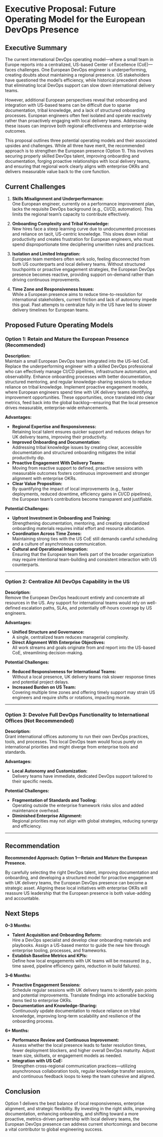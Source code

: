 # Executive Proposal: Future Operating Model for the European DevOps Presence

## Executive Summary

The current international DevOps operating model—where a small team in Europe reports into a centralized, US-based Center of Excellence (CoE)—faces challenges. One European DevOps engineer is underperforming, creating doubts about maintaining a regional presence. US stakeholders have questioned the model’s efficiency, while historical precedent shows that eliminating local DevOps support can slow down international delivery teams.

However, additional European perspectives reveal that onboarding and integration with US-based teams can be difficult due to sparse documentation, tribal knowledge, and a lack of structured onboarding processes. European engineers often feel isolated and operate reactively rather than proactively engaging with local delivery teams. Addressing these issues can improve both regional effectiveness and enterprise-wide outcomes.

This proposal outlines three potential operating models and their associated upsides and challenges. While all three have merit, the recommended approach is to strengthen the European presence (Option 1). This involves securing properly skilled DevOps talent, improving onboarding and documentation, forging proactive relationships with local delivery teams, and ensuring that regional work clearly aligns with enterprise OKRs and delivers measurable value back to the core function.

## Current Challenges

1. **Skills Misalignment and Underperformance:**  
   One European engineer, currently on a performance improvement plan, lacks the requisite DevOps background (e.g., CI/CD, automation). This limits the regional team’s capacity to contribute effectively.

2. **Onboarding Complexity and Tribal Knowledge:**  
   New hires face a steep learning curve due to undocumented processes and reliance on tacit, US-centric knowledge. This slows down initial productivity and creates frustration for European engineers, who must spend disproportionate time deciphering unwritten rules and practices.

3. **Isolation and Limited Integration:**  
   European team members often work solo, feeling disconnected from both US counterparts and local delivery teams. Without structured touchpoints or proactive engagement strategies, the European DevOps presence becomes reactive, providing support on-demand rather than driving continuous improvements.

4. **Time Zone and Responsiveness Issues:**  
   While a European presence aims to reduce time-to-resolution for international stakeholders, current friction and lack of autonomy impede this goal. Past attempts to centralize fully in the US have led to slower delivery timelines for European teams.

## Proposed Future Operating Models

### Option 1: Retain and Mature the European Presence (Recommended)

**Description:**  
Maintain a small European DevOps team integrated into the US-led CoE. Replace the underperforming engineer with a skilled DevOps professional who can effectively manage CI/CD pipelines, infrastructure automation, and observability. Enhance onboarding processes with better documentation, structured mentoring, and regular knowledge-sharing sessions to reduce reliance on tribal knowledge. Implement proactive engagement models, where European engineers spend time with UK delivery teams identifying improvement opportunities. These opportunities, once translated into clear metrics, feed back into the global backlog—ensuring that the local presence drives measurable, enterprise-wide enhancements.

**Advantages:**
- **Regional Expertise and Responsiveness:**  
  Retaining local talent ensures quicker support and reduces delays for UK delivery teams, improving their productivity.
- **Improved Onboarding and Documentation:**  
  Addressing tribal knowledge issues by creating clear, accessible documentation and structured onboarding mitigates the initial productivity dip.
- **Proactive Engagement With Delivery Teams:**  
  Moving from reactive support to defined, proactive sessions with measurable outcomes fosters continuous improvement and stronger alignment with enterprise OKRs.
- **Clear Value Proposition:**  
  By quantifying the impact of local improvements (e.g., faster deployments, reduced downtime, efficiency gains in CI/CD pipelines), the European team’s contributions become transparent and justifiable.

**Potential Challenges:**
- **Upfront Investment in Onboarding and Training:**  
  Strengthening documentation, mentoring, and creating standardized onboarding materials requires initial effort and resource allocation.
- **Coordination Across Time Zones:**  
  Maintaining strong ties with the US CoE still demands careful scheduling and a culture of asynchronous communication.
- **Cultural and Operational Integration:**  
  Ensuring that the European team feels part of the broader organization may require intentional team-building and consistent interaction with US counterparts.

---

### Option 2: Centralize All DevOps Capability in the US

**Description:**  
Remove the European DevOps headcount entirely and concentrate all resources in the US. Any support for international teams would rely on well-defined escalation paths, SLAs, and potentially off-hours coverage by US engineers.

**Advantages:**
- **Unified Structure and Governance:**  
  A single, centralized team reduces managerial complexity.
- **Direct Alignment With Enterprise Objectives:**  
  All work streams and goals originate from and report into the US-based CoE, streamlining decision-making.

**Potential Challenges:**
- **Reduced Responsiveness for International Teams:**  
  Without a local presence, UK delivery teams risk slower response times and potential project delays.
- **Increased Burden on US Team:**  
  Covering multiple time zones and offering timely support may strain US engineers and require shifts or rotations, impacting morale.

---

### Option 3: Devolve Full DevOps Functionality to International Offices (Not Recommended)

**Description:**  
Grant international offices autonomy to run their own DevOps practices, tools, and processes. This local DevOps team would focus purely on international priorities and might diverge from enterprise tools and standards.

**Advantages:**
- **Local Autonomy and Customization:**  
  Delivery teams have immediate, dedicated DevOps support tailored to their specific needs.

**Potential Challenges:**
- **Fragmentation of Standards and Tooling:**  
  Operating outside the enterprise framework risks silos and added maintenance overhead.
- **Diminished Enterprise Alignment:**  
  Regional priorities may not align with global strategies, reducing synergy and efficiency.

---

## Recommendation

**Recommended Approach: Option 1—Retain and Mature the European Presence.**

By carefully selecting the right DevOps talent, improving documentation and onboarding, and developing a structured model for proactive engagement with UK delivery teams, the European DevOps presence can become a strategic asset. Aligning these local initiatives with enterprise OKRs will reassure US leadership that the European presence is both value-adding and accountable.

## Next Steps

**0–3 Months:**
- **Talent Acquisition and Onboarding Reform:**  
  Hire a DevOps specialist and develop clear onboarding materials and playbooks. Assign a US-based mentor to guide the new hire through enterprise tooling, processes, and frameworks.
- **Establish Baseline Metrics and KPIs:**  
  Define how local engagements with UK teams will be measured (e.g., time saved, pipeline efficiency gains, reduction in build failures).

**3–6 Months:**
- **Proactive Engagement Sessions:**  
  Schedule regular sessions with UK delivery teams to identify pain points and potential improvements. Translate findings into actionable backlog items tied to enterprise OKRs.
- **Documentation and Knowledge-Sharing:**  
  Continuously update documentation to reduce reliance on tribal knowledge, improving long-term scalability and resilience of the onboarding process.

**6+ Months:**
- **Performance Review and Continuous Improvement:**  
  Assess whether the local presence leads to faster resolution times, fewer deployment blockers, and higher overall DevOps maturity. Adjust team size, skillsets, or engagement models as needed.
- **Integration with US CoE:**  
  Strengthen cross-regional communication practices—utilizing asynchronous collaboration tools, regular knowledge transfer sessions, and continuous feedback loops to keep the team cohesive and aligned.

## Conclusion

Option 1 delivers the best balance of local responsiveness, enterprise alignment, and strategic flexibility. By investing in the right skills, improving documentation, enhancing onboarding, and shifting toward a more proactive, metrics-driven partnership with local delivery teams, the European DevOps presence can address current shortcomings and become a vital contributor to global engineering success.
